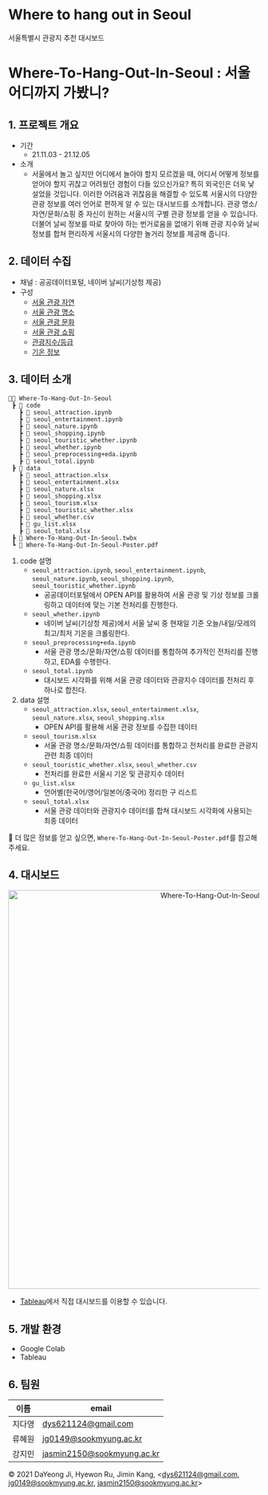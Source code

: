 # Where to hang out in Seoul
서울특별시 관광지 추천 대시보드


# Where-To-Hang-Out-In-Seoul : 서울 어디까지 가봤니?

## 1. 프로젝트 개요
- 기간
  - 21.11.03 - 21.12.05 
- 소개
  - 서울에서 놀고 싶지만 어디에서 놀아야 할지 모르겠을 때, 어디서 어떻게 정보를 얻어야 할지 귀찮고 어려웠던 경험이 다들 있으신가요? 특히 외국인은 더욱 낯설었을 것입니다. 이러한 어려움과 귀찮음을 해결할 수 있도록 서울시의 다양한 관광 정보를 여러 언어로 편하게 알 수 있는 대시보드를 소개합니다. 관광 명소/자연/문화/쇼핑 중 자신이 원하는 서울시의 구별 관광 정보를 얻을 수 있습니다. 더불어 날씨 정보를 따로 찾아야 하는 번거로움을 없애기 위해 관광 지수와 날씨 정보를 합쳐 편리하게 서울시의 다양한 놀거리 정보를 제공해 줍니다.

## 2. 데이터 수집
- 채널 : 공공데이터포털, 네이버 날씨(기상청 제공)
- 구성
  - [서울 관광 자연](https://www.data.go.kr/data/15083935/fileData.do)
  - [서울 관광 명소](https://www.data.go.kr/data/15083933/fileData.do)
  - [서울 관광 문화](https://www.data.go.kr/data/15083932/fileData.do)
  - [서울 관광 쇼핑](https://www.data.go.kr/data/15083934/fileData.do)
  - [관광지수/등급](https://www.data.go.kr/data/15007097/fileData.do)
  - [기온 정보](https://search.naver.com/search.naver?where=nexearch&sm=top_hty&fbm=1&ie=utf8&query=%EC%84%9C%EC%9A%B8+%EB%82%A0%EC%94%A8)

## 3. 데이터 소개
```
💃🏻 Where-To-Hang-Out-In-Seoul
 ┣ 📂 code
   ┣ 📄 seoul_attraction.ipynb
   ┣ 📄 seoul_entertainment.ipynb
   ┣ 📄 seoul_nature.ipynb
   ┣ 📄 seoul_shopping.ipynb
   ┣ 📄 seoul_touristic_whether.ipynb
   ┣ 📄 seoul_whether.ipynb
   ┣ 📄 seoul_preprocessing+eda.ipynb
   ┣ 📄 seoul_total.ipynb
 ┣ 📂 data
   ┣ 📄 seoul_attraction.xlsx
   ┣ 📄 seoul_entertainment.xlsx
   ┣ 📄 seoul_nature.xlsx
   ┣ 📄 seoul_shopping.xlsx
   ┣ 📄 seoul_tourism.xlsx
   ┣ 📄 seoul_touristic_whether.xlsx
   ┣ 📄 seoul_whether.csv
   ┣ 📄 gu_list.xlsx
   ┣ 📄 seoul_total.xlsx
 ┣ 📄 Where-To-Hang-Out-In-Seoul.twbx
 ┗ 📄 Where-To-Hang-Out-In-Seoul-Poster.pdf
```

1. code 설명
    - ```seoul_attraction.ipynb```, ```seoul_entertainment.ipynb```, ```seoul_nature.ipynb```, ```seoul_shopping.ipynb```, ```seoul_touristic_whether.ipynb```
      - 공공데이터포털에서 OPEN API를 활용하여 서울 관광 및 기상 정보를 크롤링하고 데이터에 맞는 기본 전처리를 진행한다.  
    - ```seoul_whether.ipynb```
      - 네이버 날씨(기상청 제공)에서 서울 날씨 중 현재일 기준 오늘/내일/모레의 최고/최저 기온을 크롤링한다.
    - ```seoul_preprocessing+eda.ipynb```
      - 서울 관광 명소/문화/자연/쇼핑 데이터를 통합하여 추가적인 전처리를 진행하고, EDA를 수행한다.
    - ```seoul_total.ipynb```
      - 대시보드 시각화를 위해 서울 관광 데이터와 관광지수 데이터를 전처리 후 하나로 합친다.
2. data 설명
    - ```seoul_attraction.xlsx```, ```seoul_entertainment.xlsx```, ```seoul_nature.xlsx```, ```seoul_shopping.xlsx```
      - OPEN API를 활용해 서울 관광 정보를 수집한 데이터
    - ```seoul_tourism.xlsx```
      - 서울 관광 명소/문화/자연/쇼핑 데이터를 통합하고 전처리를 완료한 관광지 관련 최종 데이터
    - ```seoul_touristic_whether.xlsx```, ```seoul_whether.csv```
      - 전처리를 완료한 서울시 기온 및 관광지수 데이터
    - ```gu_list.xlsx```
      - 언어별(한국어/영어/일본어/중국어) 정리한 구 리스트
    - ```seoul_total.xlsx```
      - 서울 관광 데이터와 관광지수 데이터를 합쳐 대시보드 시각화에 사용되는 최종 데이터

📌 더 많은 정보를 얻고 싶으면, ```Where-To-Hang-Out-In-Seoul-Poster.pdf```를 참고해 주세요.

## 4. 대시보드
   <p align="center"><img width="800" alt="Where-To-Hang-Out-In-Seoul?" align="center" src="https://user-images.githubusercontent.com/78864775/144639744-74548c79-f27b-4ea4-8fa1-920685cdef8f.png"></p>

   - [Tableau](https://public.tableau.com/app/profile/jimin.kang/viz/1126_16381024790430/1)에서 직접 대시보드를 이용할 수 있습니다.

## 5. 개발 환경
- Google Colab
- Tableau

## 6. 팀원
|이름|email|
|---|---|
|지다영|dys621124@gmail.com|
|류혜원|jg0149@sookmyung.ac.kr|
|강지민|jasmin2150@sookmyung.ac.kr|


© 2021 DaYeong Ji, Hyewon Ru, Jimin Kang,  <dys621124@gmail.com, jg0149@sookmyung.ac.kr, jasmin2150@sookmyung.ac.kr>
